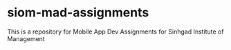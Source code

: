﻿# siom-mad-assignments
This is a repository for Mobile App Dev Assignments for Sinhgad Institute of Management
